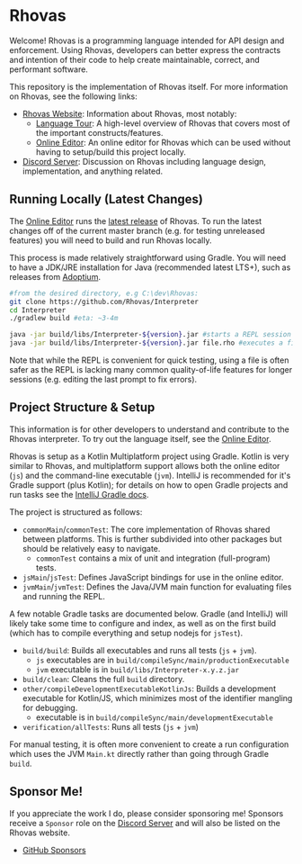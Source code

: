# Rhovas

Welcome! Rhovas is a programming language intended for API design and
enforcement. Using Rhovas, developers can better express the contracts and
intention of their code to help create maintainable, correct, and performant
software.

This repository is the implementation of Rhovas itself. For more information on
Rhovas, see the following links:

 - [Rhovas Website](https://rhovas.dev): Information about Rhovas, most notably:
   - [Language Tour](https://rhovas.dev/learn/tour): A high-level overview of
     Rhovas that covers most of the important constructs/features.
   - [Online Editor](https://rhovas.dev/editor): An online editor for Rhovas
     which can be used without having to setup/build this project locally.
 - [Discord Server](https://discord.gg/gm96xd8): Discussion on Rhovas including
   language design, implementation, and anything related.

## Running Locally (Latest Changes)

The [Online Editor](https://rhovas.dev/editor) runs the [latest release](https://github.com/Rhovas/Interpreter/releases)
of Rhovas. To run the latest changes off of the current master branch (e.g. for
testing unreleased features) you will need to build and run Rhovas locally.

This process is made relatively straightforward using Gradle. You will need to
have a JDK/JRE installation for Java (recommended latest LTS+), such as releases
from [Adoptium](https://adoptium.net).

```sh
#from the desired directory, e.g C:\dev\Rhovas:
git clone https://github.com/Rhovas/Interpreter
cd Interpreter
./gradlew build #eta: ~3-4m

java -jar build/libs/Interpreter-${version}.jar #starts a REPL session
java -jar build/libs/Interpreter-${version}.jar file.rho #executes a file
```

Note that while the REPL is convenient for quick testing, using a file is often
safer as the REPL is lacking many common quality-of-life features for longer
sessions (e.g. editing the last prompt to fix errors).

## Project Structure & Setup

This information is for other developers to understand and contribute to the
Rhovas interpreter. To try out the language itself, see the [Online Editor](https://rhovas.dev/editor).

Rhovas is setup as a Kotlin Multiplatform project using Gradle. Kotlin is very
similar to Rhovas, and multiplatform support allows both the online editor
(`js`) and the command-line executable (`jvm`). IntelliJ is recommended for it's
Gradle support (plus Kotlin); for details on how to open Gradle projects and run
tasks see the [IntelliJ Gradle docs](https://www.jetbrains.com/help/idea/gradle.html).

The project is structured as follows:

 - `commonMain`/`commonTest`: The core implementation of Rhovas shared between
   platforms. This is further subdivided into other packages but should be
   relatively easy to navigate.
    - `commonTest` contains a mix of unit and integration (full-program) tests.
 - `jsMain`/`jsTest`: Defines JavaScript bindings for use in the online editor.
 - `jvmMain`/`jvmTest`: Defines the Java/JVM main function for evaluating files
   and running the REPL.

A few notable Gradle tasks are documented below. Gradle (and IntelliJ) will
likely take some time to configure and index, as well as on the first build
(which has to compile everything and setup nodejs for `jsTest`).

 - `build/build`: Builds all executables and runs all tests (`js` + `jvm`).
   - `js` executables are in `build/compileSync/main/productionExecutable`
   - `jvm` executable is in `build/libs/Interpreter-x.y.z.jar`
 - `build/clean`: Cleans the full `build` directory.
 - `other/compileDevelopmentExecutableKotlinJs`: Builds a development executable
   for Kotlin/JS, which minimizes most of the identifier mangling for debugging.
   - executable is in `build/compileSync/main/developmentExecutable`
 - `verification/allTests`: Runs all tests (`js` + `jvm`)

For manual testing, it is often more convenient to create a run configuration
which uses the JVM `Main.kt` directly rather than going through Gradle `build`.

## Sponsor Me!

If you appreciate the work I do, please consider sponsoring me! Sponsors receive
a `Sponsor` role on the [Discord Server](https://discord.gg/gm96xd8) and will
also be listed on the Rhovas website.

 - [GitHub Sponsors](https://github.com/sponsors/WillBAnders)
